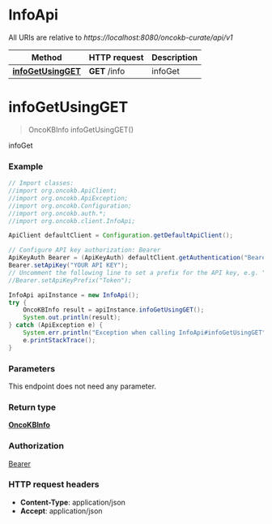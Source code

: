 # InfoApi

All URIs are relative to *https://localhost:8080/oncokb-curate/api/v1*

Method | HTTP request | Description
------------- | ------------- | -------------
[**infoGetUsingGET**](InfoApi.md#infoGetUsingGET) | **GET** /info | infoGet


<a name="infoGetUsingGET"></a>
# **infoGetUsingGET**
> OncoKBInfo infoGetUsingGET()

infoGet

### Example
```java
// Import classes:
//import org.oncokb.ApiClient;
//import org.oncokb.ApiException;
//import org.oncokb.Configuration;
//import org.oncokb.auth.*;
//import org.oncokb.client.InfoApi;

ApiClient defaultClient = Configuration.getDefaultApiClient();

// Configure API key authorization: Bearer
ApiKeyAuth Bearer = (ApiKeyAuth) defaultClient.getAuthentication("Bearer");
Bearer.setApiKey("YOUR API KEY");
// Uncomment the following line to set a prefix for the API key, e.g. "Token" (defaults to null)
//Bearer.setApiKeyPrefix("Token");

InfoApi apiInstance = new InfoApi();
try {
    OncoKBInfo result = apiInstance.infoGetUsingGET();
    System.out.println(result);
} catch (ApiException e) {
    System.err.println("Exception when calling InfoApi#infoGetUsingGET");
    e.printStackTrace();
}
```

### Parameters
This endpoint does not need any parameter.

### Return type

[**OncoKBInfo**](OncoKBInfo.md)

### Authorization

[Bearer](../README.md#Bearer)

### HTTP request headers

 - **Content-Type**: application/json
 - **Accept**: application/json

